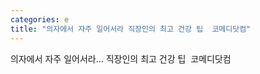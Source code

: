 ```yaml
---
categories: e
title: "﻿의자에서 자주 일어서라 직장인의 최고 건강 팁﻿  코메디닷컴"
---
```

﻿의자에서 자주 일어서라... 직장인의 최고 건강 팁﻿&nbsp;&nbsp;코메디닷컴